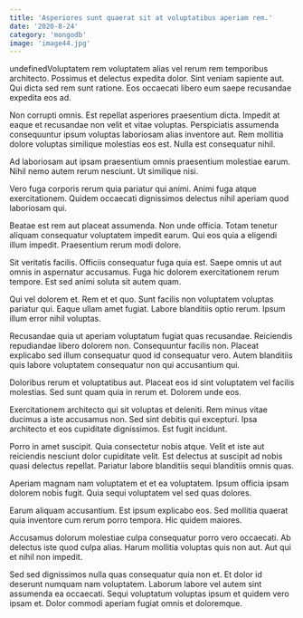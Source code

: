 ```yaml
---
title: 'Asperiores sunt quaerat sit at voluptatibus aperiam rem.'
date: '2020-8-24'
category: 'mongodb'
image: 'image44.jpg'
---
```


undefinedVoluptatem rem voluptatem alias vel rerum rem temporibus architecto. Possimus et delectus expedita dolor. Sint veniam sapiente aut. Qui dicta sed rem sunt ratione. Eos occaecati libero eum saepe recusandae expedita eos ad.
 Non corrupti omnis. Est repellat asperiores praesentium dicta. Impedit at eaque et recusandae non velit et vitae voluptas. Perspiciatis assumenda consequuntur ipsum voluptas laboriosam alias inventore aut. Rem mollitia dolore voluptas similique molestias eos est. Nulla est consequatur nihil.
 Ad laboriosam aut ipsam praesentium omnis praesentium molestiae earum. Nihil nemo autem rerum nesciunt. Ut similique nisi.

Vero fuga corporis rerum quia pariatur qui animi. Animi fuga atque exercitationem. Quidem occaecati dignissimos delectus nihil aperiam quod laboriosam qui.
 Beatae est rem aut placeat assumenda. Non unde officia. Totam tenetur aliquam consequatur voluptatem impedit earum. Qui eos quia a eligendi illum impedit. Praesentium rerum modi dolore.
 Sit veritatis facilis. Officiis consequatur fuga quia est. Saepe omnis ut aut omnis in aspernatur accusamus. Fuga hic dolorem exercitationem rerum tempore. Est sed animi soluta sit autem quam.

Qui vel dolorem et. Rem et et quo. Sunt facilis non voluptatem voluptas pariatur qui. Eaque ullam amet fugiat. Labore blanditiis optio rerum. Ipsum illum error nihil voluptas.
 Recusandae quia ut aperiam voluptatum fugiat quas recusandae. Reiciendis repudiandae libero dolorem non. Consequuntur facilis non. Placeat explicabo sed illum consequatur quod id consequatur vero. Autem blanditiis quis labore voluptatem consequatur non qui accusantium qui.
 Doloribus rerum et voluptatibus aut. Placeat eos id sint voluptatem vel facilis molestias. Sed sunt quam quia in rerum et. Dolorem unde eos.

Exercitationem architecto qui sit voluptas et deleniti. Rem minus vitae ducimus a iste accusamus non. Sed sint debitis qui excepturi. Ipsa architecto et eos cupiditate dignissimos. Est fugit incidunt.
 Porro in amet suscipit. Quia consectetur nobis atque. Velit et iste aut reiciendis nesciunt dolor cupiditate velit. Est delectus at suscipit ad nobis quasi delectus repellat. Pariatur labore blanditiis sequi blanditiis omnis quas.
 Aperiam magnam nam voluptatem et et ea voluptatem. Ipsum officia ipsam dolorem nobis fugit. Quia sequi voluptatem vel sed quas dolores.

Earum aliquam accusantium. Est ipsum explicabo eos. Sed mollitia quaerat quia inventore cum rerum porro tempora. Hic quidem maiores.
 Accusamus dolorum molestiae culpa consequatur porro vero occaecati. Ab delectus iste quod culpa alias. Harum mollitia voluptas quis non aut. Aut qui et nihil non impedit.
 Sed sed dignissimos nulla quas consequatur quia non et. Et dolor id deserunt numquam nam voluptatem. Laborum labore vel autem sint assumenda ea occaecati. Sequi voluptatum voluptas ipsum et quidem vero ipsam et. Dolor commodi aperiam fugiat omnis et doloremque.


